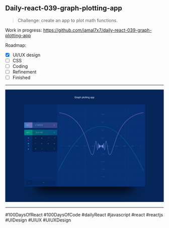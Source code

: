 ## Daily-react-039-graph-plotting-app 

> Challenge: create an app to plot math functions.

Work in progress: https://github.com/jamal7x7/daily-react-039-graph-plotting-app 


Roadmap:

- [x] UI/UX design
- [ ] CSS
- [ ] Coding
- [ ] Refinement
- [ ] Finished

---

![Alt text](/src/images/daily-react-039-graph-plotting-app.png?raw=true "App UI")

---

#100DaysOfReact #100DaysOfCode #dailyReact #javascript #react #reactjs #UIDesign #UIUX #UIUXDesign
